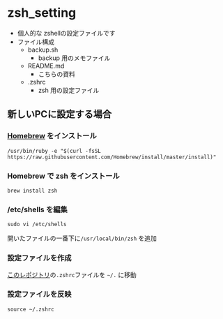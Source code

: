 # zsh_setting

- 個人的な zshellの設定ファイルです
- ファイル構成
	- backup.sh
		- backup 用のメモファイル
	- README.md
		- こちらの資料
	- .zshrc
		- zsh 用の設定ファイル

## 新しいPCに設定する場合

### [Homebrew](https://brew.sh/index_ja) をインストール

```
/usr/bin/ruby -e "$(curl -fsSL https://raw.githubusercontent.com/Homebrew/install/master/install)"
```
### Homebrew で zsh をインストール
```
brew install zsh
```

### /etc/shells を編集

```
sudo vi /etc/shells
```

開いたファイルの一番下に`/usr/local/bin/zsh` を追加

### 設定ファイルを作成
[このレポジトリ](https://github.com/matsumana07384/zsh_setting)の`.zshrc`ファイルを `~/.` に移動

### 設定ファイルを反映
```
source ~/.zshrc
```
